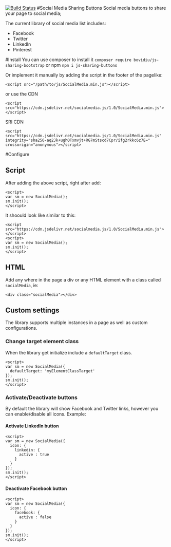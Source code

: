 [![Build Status](https://travis-ci.org/bovidiu/js-sharing-buttons.svg?branch=v1.4-dev)](https://travis-ci.org/bovidiu/js-sharing-buttons)
#Social Media Sharing Buttons
Social media buttons to share your page to social media;

The current library of social media list includes:
* Facebook
* Twitter
* LinkedIn
* Pinterest

#Install
You can use composer to install it `composer require bovidiu/js-sharing-bootstrap` or npm `npm i js-sharing-buttons` 

Or implement it manually by adding the script in the footer of the pagelike:

```$xslt                                    
<script src="/path/to/js/SocialMedia.min.js"></script>
```
or use the CDN
```$xslt
<script src="https://cdn.jsdelivr.net/socialmedia.js/1.0/SocialMedia.min.js"></script>
```
SRI CDN
```$xslt
<script src="https://cdn.jsdelivr.net/socialmedia.js/1.0/SocialMedia.min.js" integrity="sha256-aq2Jk+ughOTxmvjt+RG7mStscd7Cpr/ifg2rkkc6z7E=" crossorigin="anonymous"></script>
```

#Configure

## Script
After adding the above script, right after add:
```$xslt
<script>
var sm = new SocialMedia();
sm.init();
</script>
```
It shoould look like similar to this:

```$xslt
<script src="https://cdn.jsdelivr.net/socialmedia.js/1.0/SocialMedia.min.js"></script>
<script>
var sm = new SocialMedia();
sm.init();
</script>
```

## HTML
Add any where in the page a div or any HTML element with a class called `socialMedia`, ie:

```
<div class="socialMedia"></div>
```

## Custom settings
The library supports multiple instances in a page as well as custom configurations.

### Change target element class
When the library get initialize include a `defaultTarget` class.

```$xslt
<script>
var sm = new SocialMedia({
  defaultTarget: 'myElementClassTarget'
});
sm.init();
</script>
```
### Activate/Deactivate buttons
By default the library will show Facebook and Twitter links, however you can enable/disable all icons.
Example:
#### Activate LinkedIn button
```$xslt
<script>
var sm = new SocialMedia({
  icon: {
    linkedin: {
      active : true
    }
  }
});
sm.init();
</script>
```
#### Deactivate Facebook button

```$xslt
<script>
var sm = new SocialMedia({
  icon: {
    facebook: {
      active : false
    }
  }
});
sm.init();
</script>
```


